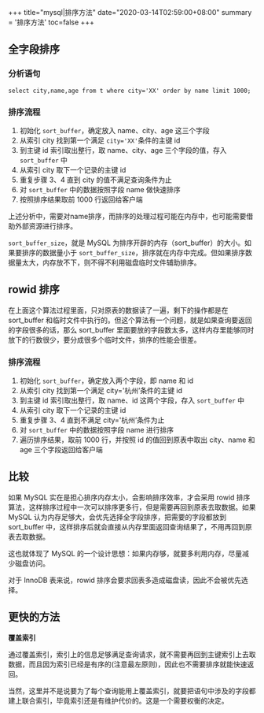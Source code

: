 +++
title="mysql|排序方法"
date="2020-03-14T02:59:00+08:00"
summary = '排序方法'
toc=false
+++

全字段排序
----------

### 分析语句

`select city,name,age from t where city='XX' order by name limit 1000;`

### 排序流程

1.	初始化 `sort_buffer`，确定放入 name、city、age 这三个字段
2.	从索引 city 找到第一个满足 `city='XX'`条件的主键 id
3.	到主键 id 索引取出整行，取 name、city、age 三个字段的值，存入 `sort_buffer` 中
4.	从索引 city 取下一个记录的主键 id
5.	重复步骤 3、4 直到 city 的值不满足查询条件为止
6.	对 `sort_buffer` 中的数据按照字段 name 做快速排序
7.	按照排序结果取前 1000 行返回给客户端

上述分析中，需要对name排序，而排序的处理过程可能在内存中，也可能需要借助外部资源进行排序。

`sort_buffer_size`，就是 MySQL 为排序开辟的内存（sort_buffer）的大小。如果要排序的数据量小于 `sort_buffer_size`，排序就在内存中完成。但如果排序数据量太大，内存放不下，则不得不利用磁盘临时文件辅助排序。

rowid 排序
----------

在上面这个算法过程里面，只对原表的数据读了一遍，剩下的操作都是在 sort_buffer 和临时文件中执行的。但这个算法有一个问题，就是如果查询要返回的字段很多的话，那么 sort_buffer 里面要放的字段数太多，这样内存里能够同时放下的行数很少，要分成很多个临时文件，排序的性能会很差。

### 排序流程

1.	初始化 `sort_buffer`，确定放入两个字段，即 name 和 id
2.	从索引 city 找到第一个满足 city='杭州’条件的主键 id
3.	到主键 id 索引取出整行，取 name、id 这两个字段，存入 `sort_buffer` 中
4.	从索引 city 取下一个记录的主键 id
5.	重复步骤 3、4 直到不满足 city='杭州’条件为止
6.	对 `sort_buffer` 中的数据按照字段 name 进行排序
7.	遍历排序结果，取前 1000 行，并按照 id 的值回到原表中取出 city、name 和 age 三个字段返回给客户端

比较
----

如果 MySQL 实在是担心排序内存太小，会影响排序效率，才会采用 rowid 排序算法，这样排序过程中一次可以排序更多行，但是需要再回到原表去取数据。如果 MySQL 认为内存足够大，会优先选择全字段排序，把需要的字段都放到 sort_buffer 中，这样排序后就会直接从内存里面返回查询结果了，不用再回到原表去取数据。

这也就体现了 MySQL 的一个设计思想：如果内存够，就要多利用内存，尽量减少磁盘访问。

对于 InnoDB 表来说，rowid 排序会要求回表多造成磁盘读，因此不会被优先选择。

更快的方法
----------

**覆盖索引**

通过覆盖索引，索引上的信息足够满足查询请求，就不需要再回到主键索引上去取数据，而且因为索引已经是有序的(注意最左原则)，因此也不需要排序就能快速返回。

当然，这里并不是说要为了每个查询能用上覆盖索引，就要把语句中涉及的字段都建上联合索引，毕竟索引还是有维护代价的。这是一个需要权衡的决定。

